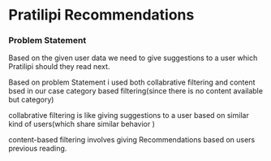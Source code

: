
# Pratilipi Recommendations

### Problem Statement

Based on the given user data we need to give suggestions to a user which Pratilipi should they read next.

Based on problem Statement i used both collabrative filtering and content bsed in our case category based filtering(since there is no content available but category)

collabrative filtering is like giving suggestions to a user based on similar kind of users(which share similar behavior )

content-based filtering involves giving Recommendations based on users previous reading.
